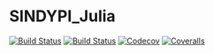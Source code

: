 # SINDYPI_Julia

[![Build Status](https://travis-ci.com/RajDandekar/SINDYPI_Julia.jl.svg?branch=master)](https://travis-ci.com/RajDandekar/SINDYPI_Julia.jl)
[![Build Status](https://ci.appveyor.com/api/projects/status/github/RajDandekar/SINDYPI_Julia.jl?svg=true)](https://ci.appveyor.com/project/RajDandekar/SINDYPI_Julia-jl)
[![Codecov](https://codecov.io/gh/RajDandekar/SINDYPI_Julia.jl/branch/master/graph/badge.svg)](https://codecov.io/gh/RajDandekar/SINDYPI_Julia.jl)
[![Coveralls](https://coveralls.io/repos/github/RajDandekar/SINDYPI_Julia.jl/badge.svg?branch=master)](https://coveralls.io/github/RajDandekar/SINDYPI_Julia.jl?branch=master)
